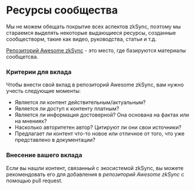 # Ресурсы сообщества

Мы не можем обещать покрытие всех аспектов zkSync, поэтому мы стараемся выделять некоторые выдающиеся ресурсы, созданные сообществорм, такие как видео, руководства, статьи и т.д.

[Репозиторий Awesome zkSync](https://github.com/0xJuancito/awesome-zksync) - это место, где базируются материалы сообщетсва.

### Критерии для вклада <a href="#criteria-for-contributing" id="criteria-for-contributing"></a>

Чтобы внести свой вклад в репозиторий Awesome zkSync, вам нужно учесть следующие моменты:

* Является ли контент действительным/актуальным?
* Является ли доступ к контенту платным?
* Является ли информация достоверной? Она основана на фактах или на мнениях?
* Насколько авторитетен автор? Цитируют ли они свои источники?
* Предлагает ли контент что-то новое или отличное от того, что уже представлено в документации?

### Внесение вашего вклада <a href="#making-your-contribution" id="making-your-contribution"></a>

Если вы нашли контент, связанный с экосистемой zkSync, вы можете рекомендовать его для добавления в _репозиторий Awesome zkSync_ с помощью pull request.
